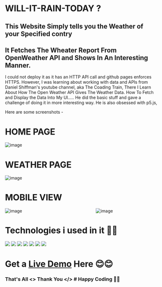 # WILL-IT-RAIN-TODAY ? 
## This Website Simply tells you the Weather of your Specified contry
## It Fetches The Wheater Report From OpenWeather API and Shows In An Interesting Manner.

I could not deploy it as it has an HTTP API call and github pages enforces HTTPS. However, 
I was learning about working with data and APIs from Daniel Shiffman's youtube channel, aka 
The Coading Train,
There I Learn About How The Open Weather API Gives The Weather Data.
How To Fetch and Display the Data Into My UI.....
He did the basic stuff and gave a challenge of doing it in more interesting way. He is also 
obsessed with p5.js,

Here are some screenshots -

# HOME PAGE
![image](https://user-images.githubusercontent.com/83543768/188124363-491e2f20-ee84-4211-aa0c-8c3c02baa3a5.png)

# WEATHER PAGE
![image](https://user-images.githubusercontent.com/83543768/188124774-450f93f3-638d-407f-8c73-868a59e15ea4.png)

# MOBILE VIEW
![image](https://user-images.githubusercontent.com/83543768/188124629-77d8e23b-6cb6-47af-b509-11a1c352d5df.png) &nbsp;&nbsp;&nbsp;&nbsp;&nbsp;&nbsp;&nbsp;&nbsp;&nbsp;&nbsp;&nbsp;&nbsp;&nbsp;&nbsp;&nbsp;&nbsp;&nbsp;&nbsp;&nbsp;&nbsp;&nbsp;&nbsp;&nbsp;&nbsp;&nbsp;&nbsp;&nbsp;&nbsp;&nbsp;&nbsp;&nbsp;&nbsp;&nbsp;&nbsp;&nbsp;&nbsp;&nbsp;&nbsp;&nbsp;&nbsp;&nbsp;&nbsp;&nbsp;&nbsp;&nbsp;&nbsp;&nbsp;&nbsp;&nbsp;&nbsp;&nbsp;&nbsp;&nbsp;&nbsp;&nbsp;&nbsp;&nbsp;&nbsp;&nbsp;&nbsp; ![image](https://user-images.githubusercontent.com/83543768/188124933-ff676391-4a07-477c-8dea-15c614710f29.png)




# Technologies i used in it 👨‍💻
<img src="https://img.icons8.com/color/48/FFFFFF/nodejs.png"/>     <img src="https://img.icons8.com/nolan/64/express-js.png"/>     <img src="https://img.icons8.com/color/48/000000/bootstrap.png"/>     <img src="https://img.icons8.com/color/48/000000/javascript--v1.png"/>     <img src="https://img.icons8.com/color/48/000000/html-5--v1.png"/>     <img src="https://img.icons8.com/color/48/000000/css3.png"/>      <img src="https://img.icons8.com/fluency/48/000000/handlebar-mustache.png"/>      



# Get a <a href="https://is-weather-fine.herokuapp.com/">Live Demo</a> Here 😊😊

### That's All <> Thank You </>  # Happy Coding 👨‍💻

